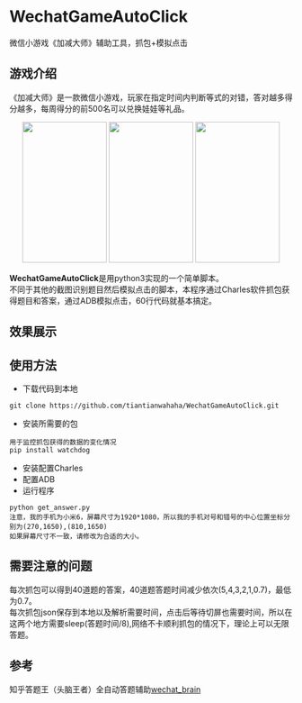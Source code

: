 # WechatGameAutoClick
微信小游戏《加减大师》辅助工具，抓包+模拟点击

## 游戏介绍
《加减大师》是一款微信小游戏，玩家在指定时间内判断等式的对错，答对越多得分越多，每周得分的前500名可以兑换娃娃等礼品。<br>
<div align=center>
<img width="150" height="250" src="https://github.com/tiantianwahaha/WechatGameAutoClick/raw/master/img/example1.png"/>
<img width="150" height="250" src="https://github.com/tiantianwahaha/WechatGameAutoClick/raw/master/img/example2.png"/>
<img width="150" height="250" src="https://github.com/tiantianwahaha/WechatGameAutoClick/raw/master/img/example3.png"/>
</div>

**WechatGameAutoClick**是用python3实现的一个简单脚本。<br>
不同于其他的截图识别题目然后模拟点击的脚本，本程序通过Charles软件抓包获得题目和答案，通过ADB模拟点击，60行代码就基本搞定。

## 效果展示

## 使用方法

* 下载代码到本地
```
git clone https://github.com/tiantianwahaha/WechatGameAutoClick.git
```
* 安装所需要的包
```
用于监控抓包获得的数据的变化情况
pip install watchdog
```

* 安装配置Charles
* 配置ADB
* 运行程序
```
python get_answer.py
注意，我的手机为小米6，屏幕尺寸为1920*1080，所以我的手机对号和错号的中心位置坐标分别为(270,1650),(810,1650)
如果屏幕尺寸不一致，请修改为合适的大小。
```

## 需要注意的问题
每次抓包可以得到40道题的答案，40道题答题时间减少依次(5,4,3,2,1,0.7)，最低为0.7。<br>
每次抓包json保存到本地以及解析需要时间，点击后等待切屏也需要时间，所以在这两个地方需要sleep(答题时间/8),网络不卡顺利抓包的情况下，理论上可以无限答题。

## 参考
知乎答题王（头脑王者）全自动答题辅助[wechat_brain](https://github.com/251321639/wechat_brain)
